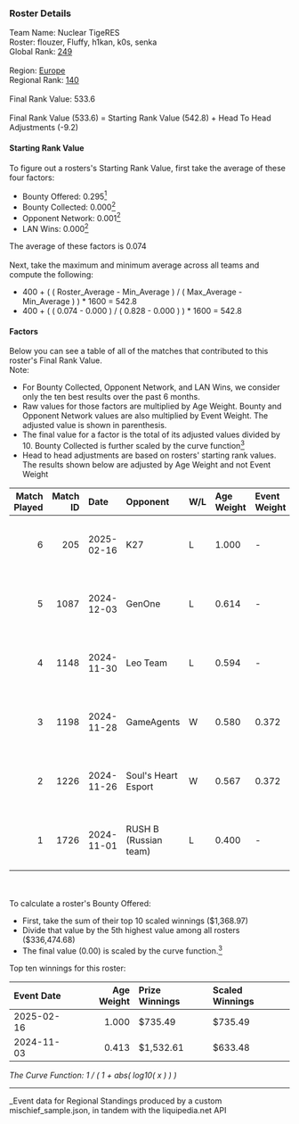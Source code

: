 ### Roster Details<br />
Team Name: Nuclear TigeRES<br />
Roster: flouzer, Fluffy, h1kan, k0s, senka<br />
Global Rank: [249](../../standings_global_2025_03_01.md)<br />
<br />
Region: [Europe]( ../../standings_europe_2025_03_01.md)<br />
Regional Rank: [140]( ../../standings_europe_2025_03_01.md)<br />
<br />
Final Rank Value:  533.6<br />
<br />
Final Rank Value (533.6) = Starting Rank Value (542.8) + Head To Head Adjustments (-9.2)<br />

#### Starting Rank Value<br />
To figure out a rosters's Starting Rank Value, first take the average of these four factors:<br />
- Bounty Offered: 0.295[<sup>1</sup>](#table2)
- Bounty Collected: 0.000[<sup>2</sup>](#table1)
- Opponent Network: 0.001[<sup>2</sup>](#table1)
- LAN Wins: 0.000[<sup>2</sup>](#table1)

The average of these factors is 0.074<br />
<br />
Next, take the maximum and minimum average across all teams and compute the following:<br />
- 400 + ( ( Roster_Average - Min_Average ) / ( Max_Average - Min_Average ) ) * 1600 = 542.8
- 400 + ( ( 0.074 - 0.000 ) / ( 0.828 - 0.000 ) ) * 1600 = 542.8


#### Factors<br />
Below you can see a table of all of the matches that contributed to this roster's Final Rank Value.<br />
Note:<br />

- For Bounty Collected, Opponent Network, and LAN Wins, we consider only the ten best results over the past 6 months.
- Raw values for those factors are multiplied by Age Weight. Bounty and Opponent Network values are also multiplied by Event Weight. The adjusted value is shown in parenthesis.
- The final value for a factor is the total of its adjusted values divided by 10. Bounty Collected is further scaled by the curve function[<sup>3</sup>](#curveFunction)
- Head to head adjustments are based on rosters' starting rank values. The results shown below are adjusted by Age Weight and not Event Weight
<span id="table1"></span><br />


| Match Played | Match ID | Date       | Opponent              | W/L | Age Weight | Event Weight | Bounty Collected | Opponent Network | LAN Wins  | H2H Adj. | Roster                             |
| -: | -: | :- | :- | :- | :- | :- | :- | :- | :- | -: | :- |
|            6 |      205 | 2025-02-16 | K27                   | L   | 1.000      | -            | -                | -                | -         |    -9.51 | flouzer, Fluffy, h1kan, k0s, senka |
|            5 |     1087 | 2024-12-03 | GenOne                | L   | 0.614      | -            | -                | -                | -         |    -4.41 | flouzer, Fluffy, h1kan, k0s, senka |
|            4 |     1148 | 2024-11-30 | Leo Team              | L   | 0.594      | -            | -                | -                | -         |    -4.12 | flouzer, Fluffy, h1kan, k0s, senka |
|            3 |     1198 | 2024-11-28 | GameAgents            | W   | 0.580      | 0.372        | 0.000 (0.000)    | 0.036 (0.008)    | 0 (0.000) |     5.53 | flouzer, Fluffy, h1kan, k0s, senka |
|            2 |     1226 | 2024-11-26 | Soul's Heart Esport   | W   | 0.567      | 0.372        | 0.000 (0.000)    | 0.000 (0.000)    | 0 (0.000) |     5.52 | flouzer, Fluffy, h1kan, k0s, senka |
|            1 |     1726 | 2024-11-01 | RUSH B (Russian team) | L   | 0.400      | -            | -                | -                | -         |    -2.23 | flouzer, Fluffy, h1kan, k0s, senka |

<br />
<span id="table2"></span><br />
To calculate a roster's Bounty Offered:<br />

- First, take the sum of their top 10 scaled winnings ($1,368.97)
- Divide that value by the 5th highest value among all rosters ($336,474.68)
- The final value (0.00) is scaled by the curve function.[<sup>3</sup>](#curveFunction)

Top ten winnings for this roster:<br />

| Event Date | Age Weight | Prize Winnings | Scaled Winnings |
| :- | -: | :- | :- |
| 2025-02-16 |      1.000 | $735.49        | $735.49         |
| 2024-11-03 |      0.413 | $1,532.61      | $633.48         |


<span id="curveFunction"></span>_The Curve Function: 1 / ( 1 + abs( log10( x ) ) )_<br />

---
_Event data for Regional Standings produced by a custom mischief_sample.json, in tandem with the liquipedia.net API<br />
